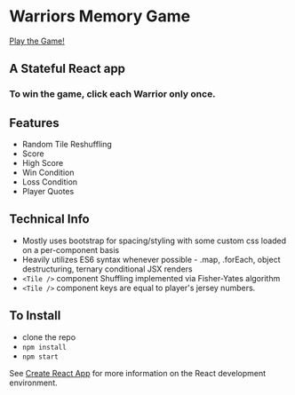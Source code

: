 # Warriors Memory Game
[Play the Game!](https://scotteratigan.github.io/click-game/)

## A Stateful React app

### To win the game, click each Warrior only once.

## Features
- Random Tile Reshuffling
- Score
- High Score
- Win Condition
- Loss Condition
- Player Quotes

## Technical Info
- Mostly uses bootstrap for spacing/styling with some custom css loaded on a per-component basis
- Heavily utilizes ES6 syntax whenever possible - .map, .forEach, object destructuring, ternary conditional JSX renders
- ```<Tile />``` component Shuffling implemented via Fisher-Yates algorithm
- ```<Tile />``` component keys are equal to player's jersey numbers.

## To Install
- clone the repo
- `npm install`
- `npm start`

See [Create React App](https://github.com/facebook/create-react-app) for more information on the React development environment.
